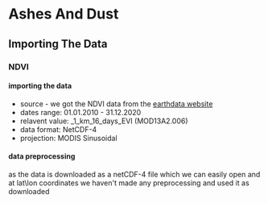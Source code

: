 # Ashes And Dust

## Importing The Data

### NDVI 

#### importing the data
- source - we got the NDVI data from the [earthdata website](https://appeears.earthdatacloud.nasa.gov)
- dates range: 01.01.2010 - 31.12.2020
- relavent value: _1_km_16_days_EVI (MOD13A2.006)
- data format: NetCDF-4
- projection: MODIS Sinusoidal

#### data preprocessing
as the data is downloaded as a netCDF-4 file which we can easily open and at lat\lon coordinates we haven't made any preprocessing and used it as downloaded 
